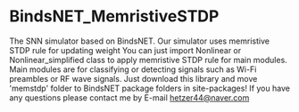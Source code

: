 # BindsNET_MemristiveSTDP
The SNN simulator based on BindsNET. Our simulator uses memristive STDP rule for updating weight 
You can just import Nonlinear or Nonlinear_simplified class to apply memristive STDP rule for main modules.
Main modules are for classifying or detecting signals such as Wi-Fi preambles or RF wave signals.
Just download this library and move 'memstdp' folder to BindsNET package folders in site-packages! 
If you have any questions please contact me by E-mail hetzer44@naver.com
